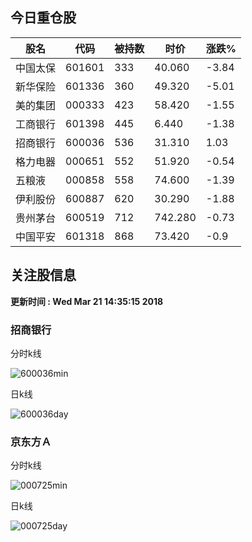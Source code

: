 
## 今日重仓股 

|股名|代码|被持数|时价|涨跌%|
|---|---|---|---|---|
|中国太保|601601|333|40.060|-3.84|
|新华保险|601336|360|49.320|-5.01|
|美的集团|000333|423|58.420|-1.55|
|工商银行|601398|445|6.440|-1.38|
|招商银行|600036|536|31.310|1.03|
|格力电器|000651|552|51.920|-0.54|
|五粮液|000858|558|74.600|-1.39|
|伊利股份|600887|620|30.290|-1.88|
|贵州茅台|600519|712|742.280|-0.73|
|中国平安|601318|868|73.420|-0.9|

## 关注股信息
**更新时间 : Wed Mar 21 14:35:15 2018**
### 招商银行 
分时k线

![600036min](http://image.sinajs.cn/newchart/min/n/sh600036.gif)

日k线

![600036day](http://image.sinajs.cn/newchart/daily/n/sh600036.gif)

### 京东方Ａ 
分时k线

![000725min](http://image.sinajs.cn/newchart/min/n/sz000725.gif)

日k线

![000725day](http://image.sinajs.cn/newchart/daily/n/sz000725.gif)
